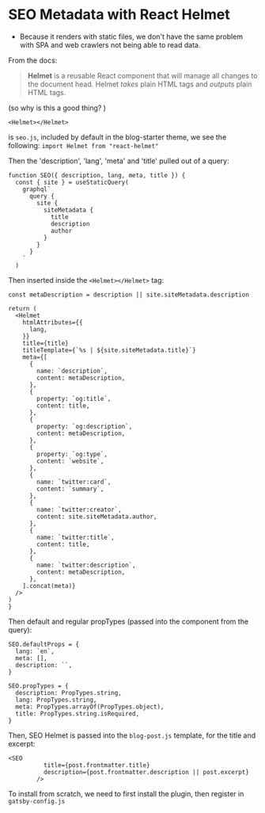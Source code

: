 # SEO Metadata with React Helmet

- Because it renders with static files, we don't have the same problem with SPA and web crawlers not being able to read data. 

From the docs: 

> **Helmet** is a reusable React component that will manage all changes to the document head. 
> Helmet *takes* plain HTML tags and *outputs* plain HTML tags. 

(so why is this a good thing? )

`<Helmet></Helmet>`

is `seo.js`, included by default in the blog-starter theme, we see the following: 
`import Helmet from "react-helmet" `

Then the 'description', 'lang', 'meta' and 'title' pulled out of a query: 
```
function SEO({ description, lang, meta, title }) {
  const { site } = useStaticQuery(
    graphql`
      query {
        site {
          siteMetadata {
            title
            description
            author
          }
        }
      }
    `
  )
  ```

  Then inserted inside the `<Helmet></Helmet>` tag: 

  ```
  const metaDescription = description || site.siteMetadata.description

  return (
    <Helmet
      htmlAttributes={{
        lang,
      }}
      title={title}
      titleTemplate={`%s | ${site.siteMetadata.title}`}
      meta={[
        {
          name: `description`,
          content: metaDescription,
        },
        {
          property: `og:title`,
          content: title,
        },
        {
          property: `og:description`,
          content: metaDescription,
        },
        {
          property: `og:type`,
          content: `website`,
        },
        {
          name: `twitter:card`,
          content: `summary`,
        },
        {
          name: `twitter:creator`,
          content: site.siteMetadata.author,
        },
        {
          name: `twitter:title`,
          content: title,
        },
        {
          name: `twitter:description`,
          content: metaDescription,
        },
      ].concat(meta)}
    />
  )
}
```

Then default and regular propTypes (passed into the component from the query): 
```
SEO.defaultProps = {
  lang: `en`,
  meta: [],
  description: ``,
}

SEO.propTypes = {
  description: PropTypes.string,
  lang: PropTypes.string,
  meta: PropTypes.arrayOf(PropTypes.object),
  title: PropTypes.string.isRequired,
}
```

Then, SEO Helmet is passed into the `blog-post.js` template, for the title and excerpt: 
```
<SEO
          title={post.frontmatter.title}
          description={post.frontmatter.description || post.excerpt}
        />
```

To install from scratch, we need to first install the plugin, then register in `gatsby-config.js`
